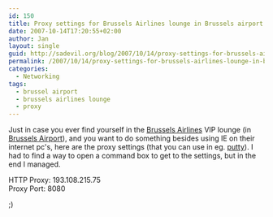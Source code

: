 ```yaml
---
id: 150
title: Proxy settings for Brussels Airlines lounge in Brussels airport
date: 2007-10-14T17:20:55+02:00
author: Jan
layout: single
guid: http://sadevil.org/blog/2007/10/14/proxy-settings-for-brussels-airlines-lounge-in-brussels-airport/
permalink: /2007/10/14/proxy-settings-for-brussels-airlines-lounge-in-brussels-airport/
categories:
  - Networking
tags:
  - brussel airport
  - brussels airlines lounge
  - proxy
---
```

Just in case you ever find yourself in the [Brussels Airlines](http://www.brusselsairlines.com) VIP lounge (in [Brussels Airport](http://www.brusselsairport.be)), and you want to do something besides using IE on their internet pc's, here are the proxy settings (that you can use in eg. [putty](http://www.chiark.greenend.org.uk/~sgtatham/putty/)). I had to find a way to open a command box to get to the settings, but in the end I managed.

HTTP Proxy: 193.108.215.75  
Proxy Port: 8080

;)
